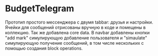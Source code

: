 # BudgetTelegram

Прототип простого мессенджера с двумя tabbar: друзья и настройки.
Ячейки для сообщений отрисованы вручную в коде и помещены в коллекцию. Так же добавлена core data. 
В navbar добавлены кнопки "add mark" симулирующую добавление пользователя и "simaulate" симулирующую получение сообщений, 
в том числе нескольких с помощью создания block operations. 
